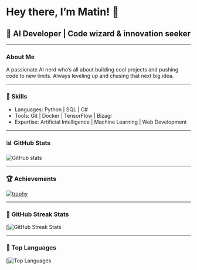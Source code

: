 # Hey there, I’m Matin! 👋

## 🤖 AI Developer | Code wizard & innovation seeker

---

### About Me
A passionate AI nerd who’s all about building cool projects and pushing code to new limits. Always leveling up and chasing that next big idea.

---

### 🚀 Skills  
- Languages: Python | SQL | C#
- Tools: Git | Docker | TensorFlow | Bizagi  
- Expertise: Artificial Intelligence | Machine Learning | Web Development

---

### 📊 GitHub Stats

![GitHub stats](https://github-readme-stats.vercel.app/api?username=matin123&show_icons=true&theme=radical)

---

### 🏆 Achievements

[![trophy](https://github-profile-trophy.vercel.app/?username=matin123&theme=radical)](https://github.com/ryo-ma/github-profile-trophy)

---

### 🎏 GitHub Streak Stats

[![GitHub Streak Stats](https://github-readme-streak-stats.herokuapp.com/?user=m4tingh&theme=radical)

---

### 🎩 Top Languages

[![Top Languages](https://github-readme-stats.vercel.app/api/top-langs/?username=m4tingh&layout=compact&theme=radical)

